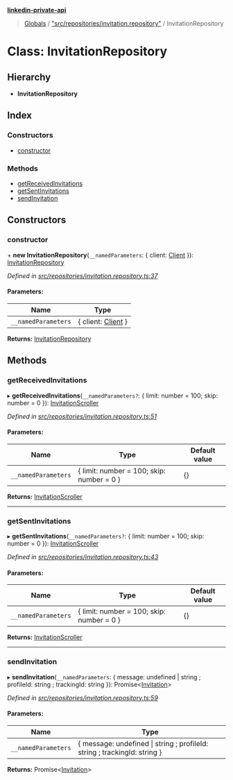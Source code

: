 **[linkedin-private-api](../README.md)**

> [Globals](../globals.md) / ["src/repositories/invitation.repository"](../modules/_src_repositories_invitation_repository_.md) / InvitationRepository

# Class: InvitationRepository

## Hierarchy

- **InvitationRepository**

## Index

### Constructors

- [constructor](_src_repositories_invitation_repository_.invitationrepository.md#constructor)

### Methods

- [getReceivedInvitations](_src_repositories_invitation_repository_.invitationrepository.md#getreceivedinvitations)
- [getSentInvitations](_src_repositories_invitation_repository_.invitationrepository.md#getsentinvitations)
- [sendInvitation](_src_repositories_invitation_repository_.invitationrepository.md#sendinvitation)

## Constructors

### constructor

\+ **new InvitationRepository**(`__namedParameters`: { client: [Client](_src_core_client_.client.md) }): [InvitationRepository](_src_repositories_invitation_repository_.invitationrepository.md)

_Defined in [src/repositories/invitation.repository.ts:37](https://github.com/eilonmore/linkedin-private-api/blob/84c9c15/src/repositories/invitation.repository.ts#L37)_

#### Parameters:

| Name                | Type                                              |
| ------------------- | ------------------------------------------------- |
| `__namedParameters` | { client: [Client](_src_core_client_.client.md) } |

**Returns:** [InvitationRepository](_src_repositories_invitation_repository_.invitationrepository.md)

## Methods

### getReceivedInvitations

▸ **getReceivedInvitations**(`__namedParameters?`: { limit: number = 100; skip: number = 0 }): [InvitationScroller](_src_scrollers_invitation_scroller_.invitationscroller.md)

_Defined in [src/repositories/invitation.repository.ts:51](https://github.com/eilonmore/linkedin-private-api/blob/84c9c15/src/repositories/invitation.repository.ts#L51)_

#### Parameters:

| Name                | Type                                      | Default value |
| ------------------- | ----------------------------------------- | ------------- |
| `__namedParameters` | { limit: number = 100; skip: number = 0 } | {}            |

**Returns:** [InvitationScroller](_src_scrollers_invitation_scroller_.invitationscroller.md)

---

### getSentInvitations

▸ **getSentInvitations**(`__namedParameters?`: { limit: number = 100; skip: number = 0 }): [InvitationScroller](_src_scrollers_invitation_scroller_.invitationscroller.md)

_Defined in [src/repositories/invitation.repository.ts:43](https://github.com/eilonmore/linkedin-private-api/blob/84c9c15/src/repositories/invitation.repository.ts#L43)_

#### Parameters:

| Name                | Type                                      | Default value |
| ------------------- | ----------------------------------------- | ------------- |
| `__namedParameters` | { limit: number = 100; skip: number = 0 } | {}            |

**Returns:** [InvitationScroller](_src_scrollers_invitation_scroller_.invitationscroller.md)

---

### sendInvitation

▸ **sendInvitation**(`__namedParameters`: { message: undefined \| string ; profileId: string ; trackingId: string }): Promise<[Invitation](../interfaces/_src_entities_invitation_entity_.invitation.md)\>

_Defined in [src/repositories/invitation.repository.ts:59](https://github.com/eilonmore/linkedin-private-api/blob/84c9c15/src/repositories/invitation.repository.ts#L59)_

#### Parameters:

| Name                | Type                                                                      |
| ------------------- | ------------------------------------------------------------------------- |
| `__namedParameters` | { message: undefined \| string ; profileId: string ; trackingId: string } |

**Returns:** Promise<[Invitation](../interfaces/_src_entities_invitation_entity_.invitation.md)\>

